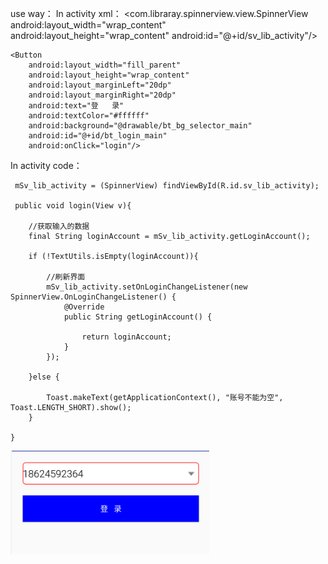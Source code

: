 use way：
In activity xml：
   <com.libraray.spinnerview.view.SpinnerView
        android:layout_width="wrap_content"
        android:layout_height="wrap_content"
        android:id="@+id/sv_lib_activity"/>

    <Button
        android:layout_width="fill_parent"
        android:layout_height="wrap_content"
        android:layout_marginLeft="20dp"
        android:layout_marginRight="20dp"
        android:text="登   录"
        android:textColor="#ffffff"
        android:background="@drawable/bt_bg_selector_main"
        android:id="@+id/bt_login_main"
        android:onClick="login"/>
        
In activity code：

     mSv_lib_activity = (SpinnerView) findViewById(R.id.sv_lib_activity);
     
     public void login(View v){

        //获取输入的数据
        final String loginAccount = mSv_lib_activity.getLoginAccount();

        if (!TextUtils.isEmpty(loginAccount)){

            //刷新界面
            mSv_lib_activity.setOnLoginChangeListener(new SpinnerView.OnLoginChangeListener() {
                @Override
                public String getLoginAccount() {

                    return loginAccount;
                }
            });

        }else {

            Toast.makeText(getApplicationContext(), "账号不能为空", Toast.LENGTH_SHORT).show();
        }

    }
![image](https://github.com/kuang2010/SpinnerView/blob/master/showone1.png) 
